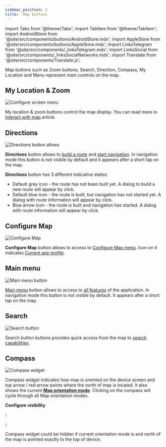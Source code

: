 ```yaml
---
sidebar_position: 2
title:  Map buttons
---
```


import Tabs from '@theme/Tabs';
import TabItem from '@theme/TabItem';
import AndroidStore from '@site/src/components/buttons/AndroidStore.mdx';
import AppleStore from '@site/src/components/buttons/AppleStore.mdx';
import LinksTelegram from '@site/src/components/_linksTelegram.mdx';
import LinksSocial from '@site/src/components/_linksSocialNetworks.mdx';
import Translate from '@site/src/components/Translate.js';


Map buttons such as Zoom buttons, Search, Direction, Compass, My Location and Menu represent main controls on the map.


## My Location & Zoom

![Configure screen menu](@site/static/img/widgets/location_zoom_buttons.png)

My location & zoom buttons control the map display. You can read more in [Interact with map](/docs/documentation/map/interact-with-map#my-location--zoom) article.

## Directions

![Directions button allows](@site/static/img/widgets/directions_button_allows.png)

**Directions** button allows to [build a route](/docs/documentation/navigation) and [start navigation](/docs/documentation/navigation). In navigation mode this button is not visible by default and it appears after a short tap on the map.

**Directions** button has 3 different indicative states:
- Default grey icon - the route has not been built yet. A dialog to build a new route will appear by click.
- Default blue icon - the route is built, but navigation has not started yet. A dialog with route information will appear by click.
- Blue arrow icon - the route is built and navigation has started. A dialog with route information will appear by click.

## Configure Map

![Configure Map](@site/static/img/widgets/configure_map.png)

**Configure Map** button allows to access to [Configure Map menu](/docs/documentation/map/configure-map-menu). Icon on it indicates [Current app profile](/docs/documentation/personal/profiles).

## Main menu

![Main menu button](@site/static/img/widgets/main_menu_button.png)

[Main menu](/docs/documentation/start-with/main-menu) button allows to access to [all features](/docs/documentation/start-with/main-menu) of the application. In navigation mode this button is not visible by default. It appears after a short tap on the map.

## Search

![Search button](@site/static/img/widgets/search_button.png)

Search button buttons provides quick access from the map to [search capabilities](/docs/documentation/search/).

## Compass

![Compass widget](@site/static/img/widgets/compass_widget.png)

Compass widget indicates how map is oriented on the device screen and top arrow / red arrow points where the north of map is located. It also shows the current **[Map orientation mode](/docs/documentation/map/interact-with-map#map-orientation--compass)**. Clicking on the compass will cycle through all Map orientation modes.

**Configure visibility**

**<Translate android="true" ids="android_button_seq"/>:** <Translate android="true" ids="shared_string_menu,map_widget_config,map_widget_left,map_widget_compass"/>

**<Translate ios="true" ids="ios_button_seq"/>:** <Translate ios="true" ids="menu,layer_map_appearance,map_widget_left,map_widget_compass"/>

Compass widget could be hidden if current orientation mode is *<Translate android="true" ids="rotate_map_none_opt"/>* and north of the map is pointed exactly to the top of device.

